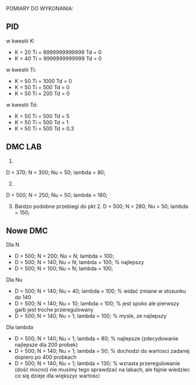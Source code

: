POMIARY DO WYKONANIA:

## PID
w kwestii K:
- K = 20 Ti = 9999999999999 Td = 0
- K = 40 Ti = 9999999999999 Td = 0

w kwestii Ti:
- K = 50 Ti = 1000 Td = 0
- K = 50 Ti = 500 Td = 0
- K = 50 Ti = 200 Td = 0

w kwestii Td:
- K = 50 Ti = 500 Td = 5
- K = 50 Ti = 500 Td = 1
- K = 50 Ti = 500 Td = 0.3

## DMC LAB
1. 
D = 370;
N = 300;
Nu = 50;
lambda = 80;

2.
D = 500;
N = 250; 
Nu = 50; 
lambda = 180;

3. Bardzo podobne przebiegi do pkt 2.
D = 500;
N = 280; 
Nu = 50; 
lambda = 150;

## Nowe DMC
Dla N
- D = 500; N = 200; Nu = N; lambda = 100;
- D = 500; N = 140; Nu = N;  lambda = 100; % najlepszy 
- D = 500; N = 100; Nu = N;  lambda = 100;

Dla Nu
- D = 500; N = 140; Nu = 40; lambda = 100; % widać zmiane w stosunku do 140
- D = 500; N = 140; Nu = 10; lambda = 100; % jest spoko ale pierwszy garb jest troche przeregulowany 
- D = 500; N = 140; Nu = 1; lambda = 100; % mysle, ze najlepszy 

Dla lambda
- D = 500; N = 140;  Nu = 1;  lambda = 80; % najlepsze (zdecydowanie najlepsze dla 200 probek)
- D = 500; N = 140;  Nu = 1;  lambda = 50; % dochodzi do wartosci zadanej dopiero po 400 probkach
- D = 500; N = 140;  Nu = 1;  lambda = 130; % wzrasta przeregulowanie (dość mocno) nie musimy tego sprawdzać na labach, ale fajnie wiedziec co się dzieje dla większyc wartości 
